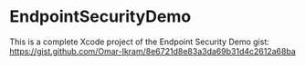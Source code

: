 # EndpointSecurityDemo
This is a complete Xcode project of the Endpoint Security Demo gist: https://gist.github.com/Omar-Ikram/8e6721d8e83a3da69b31d4c2612a68ba

